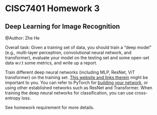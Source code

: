 # CISC7401 Homework 3 
## Deep Learning for Image Recognition 
@Author: Zhe He

Overall task: Given a training set of data, you should train a “deep model” (e.g., multi-layer
perceptron, convolutional neural network, and transformer), evaluate your model on the
testing set and some open-set data w.r.t some metrics, and write up a report.

Train different deep neural networks (including MLP, ResNet, ViT transformer) on the training
set. [This website and links therein](https://pytorch.org/tutorials/beginner/transfer_learning_tutorial.html) might be important to you.
You can refer to PyTorch for [building your network](https://pytorch.org/tutorials/recipes/recipes/defining_a_neural_network.html), or using other established networks such as
ResNet and Transformer. When training the deep neural networks for classification, you can use
cross-entropy loss.

See homework requirement for more details.
